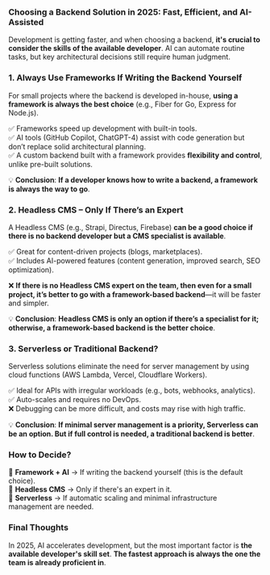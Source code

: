 ### **Choosing a Backend Solution in 2025: Fast, Efficient, and AI-Assisted**  

Development is getting faster, and when choosing a backend, **it's crucial to consider the skills of the available developer**. AI can automate routine tasks, but key architectural decisions still require human judgment.  

### **1. Always Use Frameworks If Writing the Backend Yourself**  
For small projects where the backend is developed in-house, **using a framework is always the best choice** (e.g., Fiber for Go, Express for Node.js).  

✅ Frameworks speed up development with built-in tools.  
✅ AI tools (GitHub Copilot, ChatGPT-4) assist with code generation but don’t replace solid architectural planning.  
✅ A custom backend built with a framework provides **flexibility and control**, unlike pre-built solutions.  

💡 **Conclusion**: **If a developer knows how to write a backend, a framework is always the way to go**.  

### **2. Headless CMS – Only If There’s an Expert**  
A Headless CMS (e.g., Strapi, Directus, Firebase) **can be a good choice if there is no backend developer but a CMS specialist is available**.  

✅ Great for content-driven projects (blogs, marketplaces).  
✅ Includes AI-powered features (content generation, improved search, SEO optimization).  

❌ **If there is no Headless CMS expert on the team, then even for a small project, it’s better to go with a framework-based backend**—it will be faster and simpler.  

💡 **Conclusion**: **Headless CMS is only an option if there’s a specialist for it; otherwise, a framework-based backend is the better choice**.  

### **3. Serverless or Traditional Backend?**  
Serverless solutions eliminate the need for server management by using cloud functions (AWS Lambda, Vercel, Cloudflare Workers).  

✅ Ideal for APIs with irregular workloads (e.g., bots, webhooks, analytics).  
✅ Auto-scales and requires no DevOps.  
❌ Debugging can be more difficult, and costs may rise with high traffic.  

💡 **Conclusion**: **If minimal server management is a priority, Serverless can be an option. But if full control is needed, a traditional backend is better**.  

### **How to Decide?**  
🔹 **Framework + AI** → If writing the backend yourself (this is the default choice).  
🔹 **Headless CMS** → Only if there's an expert in it.  
🔹 **Serverless** → If automatic scaling and minimal infrastructure management are needed.  

### **Final Thoughts**  
In 2025, AI accelerates development, but the most important factor is **the available developer's skill set**. **The fastest approach is always the one the team is already proficient in**.